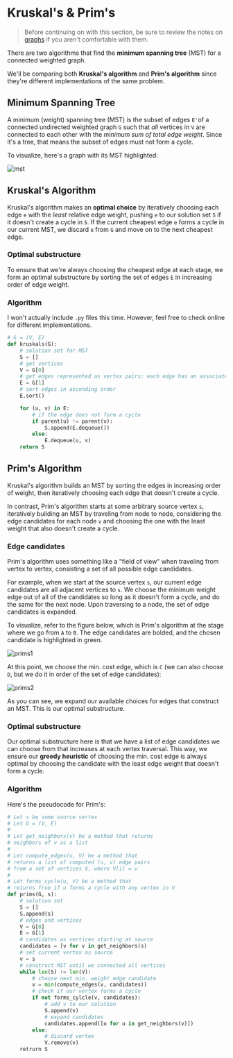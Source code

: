 # Kruskal's & Prim's
>Before continuing on with this section, be sure to review the notes on [graphs](https://github.com/bjma/cse-102/tree/master/resources/graphs/README.md) if you aren't comfortable with them.

There are two algorithms that find the **minimum spanning tree** (MST) for a connected weighted graph.

We'll be comparing both **Kruskal's algorithm** and **Prim's algorithm** since they're different implementations of the same problem.

## Minimum Spanning Tree
A minimum (weight) spanning tree (MST) is the subset of edges `E'`of a connected undirected weighted graph `G` such that *all* vertices in `V` are connected to each other with the *minimum sum of total edge weight*. Since it's a tree, that means the subset of edges must not form a cycle.

To visualize, here's a graph with its MST highlighted:

![mst](https://upload.wikimedia.org/wikipedia/commons/thumb/d/d2/Minimum_spanning_tree.svg/600px-Minimum_spanning_tree.svg.png)

## Kruskal's Algorithm
Kruskal's algorithm makes an **optimal choice** by iteratively choosing each edge `e` with the *least* relative edge weight, pushing `e` to our solution set `S` if it doesn't create a cycle in `S`. If the current cheapest edge `e` forms a cycle in our current MST, we discard `e` from `G` and move on to the next cheapest edge.

### Optimal substructure
To ensure that we're always choosing the cheapest edge at each stage, we form an optimal substructure by sorting the set of edges `E` in increasing order of edge weight.

### Algorithm
I won't actually include `.py` files this time. However, feel free to check online for different implementations.

``` python
# G = (V, E)
def kruskals(G):
    # solution set for MST
    S = []
    # get vertices
    V = G[0]
    # get edges represented as vertex pairs; each edge has an associated weight value
    E = G[1]
    # sort edges in ascending order
    E.sort()

    for (u, v) in E:
        # if the edge does not form a cycle
        if parent(u) != parent(v):
            S.append(E.dequeue())
        else:
            E.dequeue(u, v)
    return S
```

## Prim's Algorithm
Kruskal's algorithm builds an MST by sorting the edges in increasing order of weight, then iteratively choosing each edge that doesn't create a cycle.

In contrast, Prim's algorithm starts at some arbitrary source vertex `s`, iteratively building an MST by traveling from node to node, considering the edge candidates for each node `v` and choosing the one with the least weight that also doesn't create a cycle.

### Edge candidates
Prim's algorithm uses something like a "field of view" when traveling from vertex to vertex, consisting a set of all possible edge candidates. 

For example, when we start at the source vertex `s`, our current edge candidates are all adjacent vertices to `s`. We choose the minimum weight edge out of all of the candidates so long as it doesn't form a cycle, and do the same for the next node. Upon traversing to a node, the set of edge candidates is expanded.

To visualize, refer to the figure below, which is Prim's algorithm at the stage where we go from `A` to `B`. The edge candidates are bolded, and the chosen candidate is highlighted in green.

![prims1](https://i.imgur.com/aww8KAH.png)

At this point, we choose the min. cost edge, which is `C` (we can also choose `D`, but we do it in order of the set of edge candidates):

![prims2](https://i.imgur.com/2y4Ywj1.png)

As you can see, we expand our available choices for edges that construct an MST. This is our optimal substructure.

### Optimal substructure
Our optimal substructure here is that we have a list of edge candidates we can choose from that increases at each vertex traversal. This way, we ensure our **greedy heuristic** of choosing the min. cost edge is always optimal by choosing the candidate with the least edge weight that doesn't form a cycle.

### Algorithm
Here's the pseudocode for Prim's: 

``` python
# Let s be some source vertex
# Let G = (V, E)
#
# Let get_neighbors(v) be a method that returns 
# neighbors of v as a list
#
# Let compute_edges(u, V) be a method that 
# returns a list of computed (u, v) edge pairs 
# from a set of vertices V, where V[i] = v
#
# Let forms_cycle(u, V) be a method that
# returns True if u forms a cycle with any vertex in V
def prims(G, s):
    # solution set
    S = []
    S.append(s)
    # edges and vertices
    V = G[0]
    E = G[1]
    # candidates as vertices starting at source
    candidates = [v for v in get_neighbors(s)
    # set current vertex as source
    v = s
    # construct MST until we connected all vertices
    while len(S) != len(V):
        # choose next min. weight edge candidate
        v = min(compute_edges(v, candidates))
        # check if our vertex forms a cycle
        if not forms_cylcle(v, candidates):
            # add v to our solution
            S.append(v)
            # expand candidates
            candidates.append([u for u in get_neighbors(v)])
        else:
            # discard vertex
            V.remove(v)
    retrurn S
```